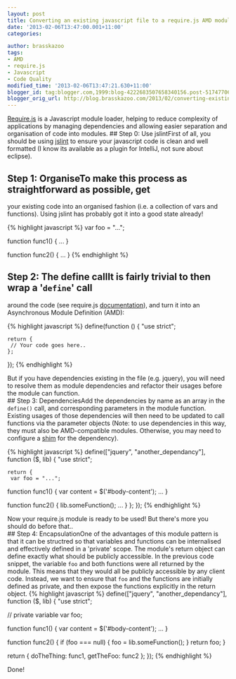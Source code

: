 ```yaml
---
layout: post
title: Converting an existing javascript file to a require.js AMD module
date: '2013-02-06T13:47:00.001+11:00'
categories:

author: brasskazoo
tags:
- AMD
- require.js
- Javascript
- Code Quality
modified_time: '2013-02-06T13:47:21.630+11:00'
blogger_id: tag:blogger.com,1999:blog-4222683507658340156.post-51747706073316474
blogger_orig_url: http://blog.brasskazoo.com/2013/02/converting-existing-javascript-file-to.html
---
```


[Require.js](http://requirejs.org/) is a Javascript module loader, helping to 
reduce complexity of applications by managing dependencies and allowing easier 
separation and organisation of code into modules. ## Step 0: Use jslintFirst 
of all, you should be using [jslint](http://www.jslint.com/) to ensure your 
javascript code is clean and well formatted (I know its available as a plugin 
for IntelliJ, not sure about eclipse). 
 ## Step 1: OrganiseTo make this process as straightforward as possible, get 
your existing code into an organised fashion (i.e. a collection of vars and 
functions). Using jslint has probably got it into a good state already! 

{% highlight javascript %} 
var foo = "..."; 

function func1() { 
 ... 
} 

function func2() { 
 ... 
} 
{% endhighlight %}

 ## Step 2: The define callIt is fairly trivial to then wrap a '`define`' call 
around the code (see require.js 
[documentation](http://requirejs.org/docs/whyamd.html#amd)), and turn it into 
an Asynchronous Module Definition (AMD): 

{% highlight javascript %}  
define(function () { 
    "use strict"; 

    return { 
     // Your code goes here.. 
    }; 
}); 
{% endhighlight %}

But if you have dependencies existing in the file (e.g. jquery), you will need 
to resolve them as module dependencies and refactor their usages before the 
module can function. <br/> ## Step 3: DependenciesAdd the dependencies by name 
as an array in the `define()` call, and corresponding parameters in the module 
function.  <br/>Existing usages of those dependencies will then need to be 
updated to call functions via the parameter objects (Note: to use dependencies 
in this way, they must also be AMD-compatible modules. Otherwise, you may need 
to configure a [shim](http://requirejs.org/docs/api.html#config-shim) for the 
dependency). 

{% highlight javascript %}  
define(["jquery", "another_dependancy"], function ($, lib) { 
    "use strict"; 

    return { 
     var foo = "..."; 

 function func1() { 
            var content = $('#body-content'); 
         ... 
 } 

 function func2() { 
     lib.someFunction(); 
     ... 
 } 
    }; 
}); 
{% endhighlight %}

Now your require.js module is ready to be used! But there's more you should do
before that.. <br/>## Step 4: EncapsulationOne of the advantages of this 
module pattern is that it can be structred so that variables and functions can 
be internalised and effectively defined in a 'private' scope. The module's 
return object can define exactly what should be publicly accessible. 
In the previous code snippet, the variable `foo` and both functions were all 
returned by the module. This means that they would all be publicly accessible 
by any client code. Instead, we want to ensure that `foo` and the functions 
are initially defined as private, and then expose the functions explicitly in 
the return object.
 
{% highlight javascript %} 
define(["jquery", "another_dependancy"], function ($, lib) { 
    "use strict"; 

 // private variable 
    var foo; 

 function func1() { 
  var content = $('#body-content'); 
  ... 
 } 

 function func2() { 
  if (foo === null) { 
   foo = lib.someFunction(); 
  } 
  return foo; 
 } 

 return { 
  doTheThing: func1, 
  getTheFoo: func2 
    }; 
}); 
{% endhighlight %}

Done!
